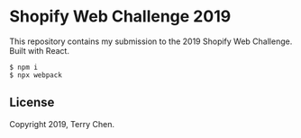 # Shopify Web Challenge 2019

This repository contains my submission to the 2019 Shopify Web Challenge.
Built with React.

    $ npm i
    $ npx webpack

## License

Copyright 2019, Terry Chen.

